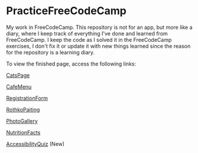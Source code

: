 # PracticeFreeCodeCamp

My work in FreeCodeCamp.
This repository is not for an app, but more like a diary, where I keep track of everything I've done and learned from FreeCodeCamp. I keep the code as I solved it in the FreeCodeCamp exercises, I don't fix it or update it with new things learned since the reason for the repository is a learning diary.

To view the finished page, access the following links:

<a href="https://evafrola.github.io/PracticeFreeCodeCamp/CatsPage/">CatsPage</a>

<a href="https://evafrola.github.io/PracticeFreeCodeCamp/CafeMenu/" >CafeMenu</a>

<a href="https://evafrola.github.io/PracticeFreeCodeCamp/CssColorMarkers/>CssColorMarkers"></a>

<a href="https://evafrola.github.io/PracticeFreeCodeCamp/RegistrationForm/">RegistrationForm</a>

<a href="https://evafrola.github.io/PracticeFreeCodeCamp/RothkoPainting/">RothkoPaiting</a>

<a href="https://evafrola.github.io/PracticeFreeCodeCamp/PhotoGallery/">PhotoGallery</a>

<a href="https://evafrola.github.io/PracticeFreeCodeCamp/NutritionFacts/">NutritionFacts</a>

<a href="https://evafrola.github.io/PracticeFreeCodeCamp/AccessibilityQuiz/">AccessibilityQuiz</a> (New)
